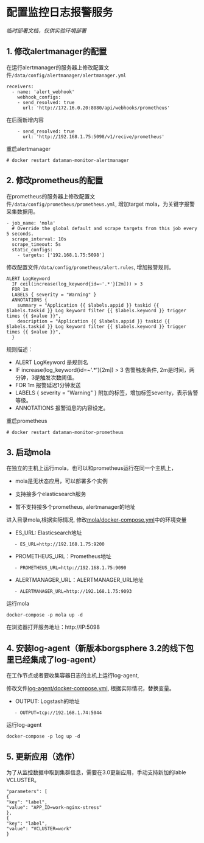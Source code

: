 # 配置监控日志报警服务

*临时部署文档，仅供实验环境部署*

## 1. 修改alertmanager的配置
在运行alertmanager的服务器上修改配置文件`/data/config/alertmanager/alertmanager.yml`

```
receivers:
  - name: 'alert_webhook'
    webhook_configs:
    - send_resolved: true
      url: 'http://172.16.0.20:8080/api/webhooks/prometheus'
```

在后面新增内容

```
    - send_resolved: true
      url: 'http://192.168.1.75:5098/v1/recive/prometheus'
```

重启alertmanager

```
# docker restart dataman-monitor-alertmanager
```

## 2. 修改prometheus的配置
在prometheus的服务器上修改配置文件`/data/config/prometheus/prometheus.yml`,
增加target mola，为关键字报警采集数据用。

```
- job_name: 'mola'
  # Override the global default and scrape targets from this job every 5 seconds.
  scrape_interval: 10s
  scrape_timeout: 5s
  static_configs:
    - targets: ['192.168.1.75:5098']
```

修改配置文件`/data/config/prometheus/alert.rules`, 增加报警规则。

```
ALERT LogKeyword
  IF ceil(increase(log_keyword{id=~'.*'}[2m])) > 3
  FOR 1m
  LABELS { severity = "Warning" }
  ANNOTATIONS {
    summary = "Application {{ $labels.appid }} taskid {{ $labels.taskid }} Log keyword filter {{ $labels.keyword }} trigger times {{ $value }}",
    description = "Application {{ $labels.appid }} taskid {{ $labels.taskid }} Log keyword filter {{ $labels.keyword }} trigger times {{ $value }}",
  }
```

规则描述：
* ALERT LogKeyword 是规则名
* IF increase(log_keyword{id=~'.*'}[2m]) > 3 告警触发条件, 2m是时间，两分钟，3是触发次数阈值。
* FOR 1m 报警延迟1分钟发送
* LABELS { severity = "Warning" } 附加的标签，增加标签severity，表示告警等级。
* ANNOTATIONS 报警消息的内容设定。

重启prometheus

```
# docker restart dataman-monitor-prometheus
```

## 3. 启动mola
在独立的主机上运行mola，也可以和prometheus运行在同一个主机上，

* mola是无状态应用，可以部署多个实例

* 支持接多个elasticsearch服务

* 暂不支持接多个prometheus, alertmanager的地址

进入目录mola,根据实际情况,  修改[mola/docker-compose.yml](mola/docker-compose.yml)中的环境变量

* ES_URL: Elasticsearch地址

```
   - ES_URL=http://192.168.1.75:9200
```

* PROMETHEUS_URL：Prometheus地址

```
   - PROMETHEUS_URL=http://192.168.1.75:9090
```

* ALERTMANAGER_URL：ALERTMANAGER_URL地址

```
   - ALERTMANAGER_URL=http://192.168.1.75:9093
```

运行mola

```
docker-compose -p mola up -d
```

在浏览器打开服务地址：http://IP:5098

## 4. 安装log-agent（新版本borgsphere 3.2的线下包里已经集成了log-agent）
在工作节点或者要收集容器日志的主机上运行log-agent,

修改文件[log-agent/docker-compose.yml](log-agent/docker-compose.yml), 根据实际情况，替换变量。
* OUTPUT: Logstash的地址

```
   - OUTPUT=tcp://192.168.1.74:5044
```

运行log-agent

```
docker-compose -p log up -d
```

## 5. 更新应用（选作）
为了从监控数据中取到集群信息，需要在3.0更新应用，手动支持新加的lable VCLUSTER。

```
"parameters": [
{
"key": "label",
"value": "APP_ID=work-nginx-stress"
},
{
"key": "label",
"value": "VCLUSTER=work"
}
```
